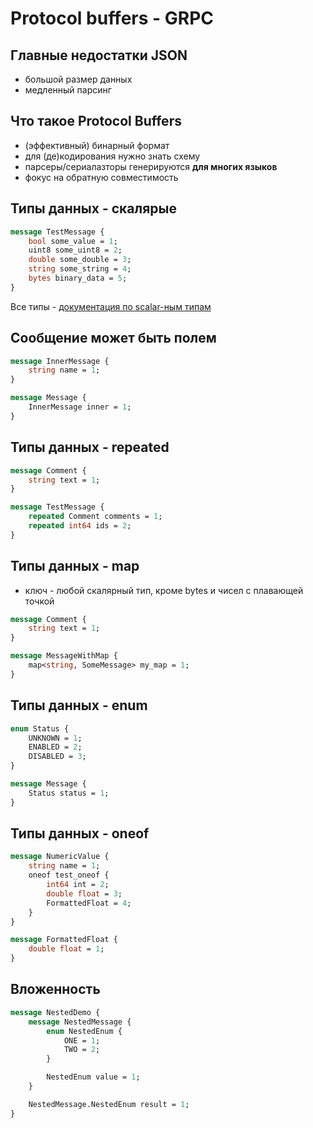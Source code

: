 # Protocol buffers - GRPC

## Главные недостатки JSON
- большой размер данных
- медленный парсинг

## Что такое Protocol Buffers
- (эффективный) бинарный формат
- для (де)кодирования нужно знать схему
- парсеры/сериалазторы генерируются **для многих языков**
- фокус на обратную совместимость

## Типы данных - скалярые
```protobuf
message TestMessage {
    bool some_value = 1;
    uint8 some_uint8 = 2;
    double some_double = 3;
    string some_string = 4;
    bytes binary_data = 5;
}
```

Все типы - [документация по scalar-ным типам](https://developers.google.com/protocol-buffers/docs/proto3#scalar) 

## Сообщение может быть полем
```protobuf
message InnerMessage {
    string name = 1;
}

message Message {
    InnerMessage inner = 1;
}
```

## Типы данных - repeated
```protobuf
message Comment {
    string text = 1;
}

message TestMessage {
    repeated Comment comments = 1;
    repeated int64 ids = 2;
}
```

## Типы данных - map
- ключ - любой скалярный тип, кроме bytes и чисел с плавающей точкой

```protobuf
message Comment {
    string text = 1;
}

message MessageWithMap {
    map<string, SomeMessage> my_map = 1;
}
```

## Типы данных - enum
```protobuf
enum Status {
    UNKNOWN = 1;
    ENABLED = 2;
    DISABLED = 3;
}

message Message {
    Status status = 1;
}
```

## Типы данных - oneof
```protobuf
message NumericValue {
    string name = 1;
    oneof test_oneof {
        int64 int = 2;
        double float = 3;
        FormattedFloat = 4;
    }
}

message FormattedFloat {
    double float = 1;
}
```

## Вложенность
```protobuf
message NestedDemo {
    message NestedMessage {
        enum NestedEnum {
            ONE = 1;
            TWO = 2;
        }

        NestedEnum value = 1;
    }

    NestedMessage.NestedEnum result = 1;
}
```